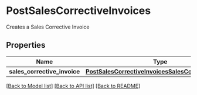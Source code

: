 # PostSalesCorrectiveInvoices

Creates a Sales Corrective Invoice
## Properties
Name | Type | Description | Notes
------------ | ------------- | ------------- | -------------
**sales_corrective_invoice** | [**PostSalesCorrectiveInvoicesSalesCorrectiveInvoice**](PostSalesCorrectiveInvoicesSalesCorrectiveInvoice.md) |  | 

[[Back to Model list]](../README.md#documentation-for-models) [[Back to API list]](../README.md#documentation-for-api-endpoints) [[Back to README]](../README.md)


